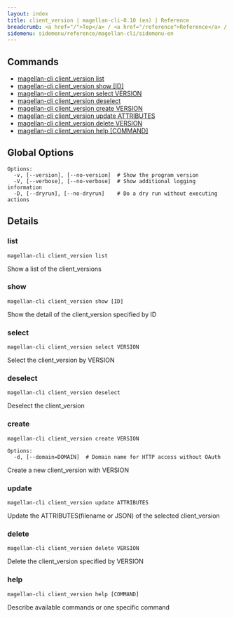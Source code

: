 ```yaml
---
layout: index
title: client_version | magellan-cli-0.10 (en) | Reference
breadcrumb: <a href="/">Top</a> / <a href="/reference">Reference</a> / <a href="/reference/magellan-cli/en">magellan-cli-0.10</a> / client_version en <a href="/reference/ja/resources/client_version.html">ja</a>
sidemenu: sidemenu/reference/magellan-cli/sidemenu-en
---
```


## Commands

- [magellan-cli client_version list](#list)
- [magellan-cli client_version show [ID]](#show)
- [magellan-cli client_version select VERSION](#select)
- [magellan-cli client_version deselect](#deselect)
- [magellan-cli client_version create VERSION](#create)
- [magellan-cli client_version update ATTRIBUTES](#update)
- [magellan-cli client_version delete VERSION](#delete)
- [magellan-cli client_version help [COMMAND]](#help)

## Global Options

```text
Options:
  -v, [--version], [--no-version]  # Show the program version
  -V, [--verbose], [--no-verbose]  # Show additional logging information
  -D, [--dryrun], [--no-dryrun]    # Do a dry run without executing actions

```


## Details
### <a name="list"></a>list

```text
magellan-cli client_version list
```

Show a list of the client_versions

### <a name="show"></a>show

```text
magellan-cli client_version show [ID]
```

Show the detail of the client_version specified by ID

### <a name="select"></a>select

```text
magellan-cli client_version select VERSION
```

Select the client_version by VERSION

### <a name="deselect"></a>deselect

```text
magellan-cli client_version deselect
```

Deselect the client_version

### <a name="create"></a>create

```text
magellan-cli client_version create VERSION
```

```text
Options:
  -d, [--domain=DOMAIN]  # Domain name for HTTP access without OAuth

```

Create a new client_version with VERSION

### <a name="update"></a>update

```text
magellan-cli client_version update ATTRIBUTES
```

Update the ATTRIBUTES(filename or JSON) of the selected client_version

### <a name="delete"></a>delete

```text
magellan-cli client_version delete VERSION
```

Delete the client_version specified by VERSION

### <a name="help"></a>help

```text
magellan-cli client_version help [COMMAND]
```

Describe available commands or one specific command

